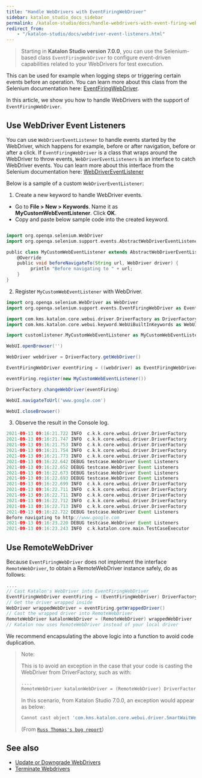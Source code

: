 ```yaml
---
title: "Handle WebDrivers with EventFiringWebDriver"
sidebar: katalon_studio_docs_sidebar
permalink: /katalon-studio/docs/handle-webdrivers-with-event-firing-webdriver.html
redirect_from: 
    - "/katalon-studio/docs/webdriver-event-listeners.html"
---
```


> Starting in **Katalon Studio version 7.0.0**, you can use the Selenium-based class `EventFiringWebDriver` to configure event-driven capabilities related to your WebDrivers for test execution. 

This can be used for example when logging steps or triggering certain events before an operation. You can learn more about this class from the Selenium documentation here: [EventFiringWebDriver](https://www.selenium.dev/selenium/docs/api/java/org/openqa/selenium/support/events/EventFiringWebDriver.html).

In this article, we show you how to handle WebDrivers with the support of `EventFiringWebDriver`.
## Use WebDriver Event Listeners

You can use `WebDriverEventListener` to handle events started by the WebDriver, which happens for example, before or after navigation, before or after a click. If `EventFiringWebDriver` is a class that wraps around the WebDriver to throw events, `WebDriverEventListeners` is an interface to catch WebDriver events. You can learn more about this interface from the Selenium documentation here: [WebDriverEventListener](https://seleniumhq.github.io/selenium/docs/api/java/org/openqa/selenium/support/events/WebDriverEventListener.html)

Below is a sample of a custom `WebDriverEventListener`:

1. Create a new keyword to handle WebDriver events.
- Go to **File > New > Keywords**. Name it as **MyCustomWebEventListener**. Click **OK**.
- Copy and paste below sample code into the created keyword.

```groovy

import org.openqa.selenium.WebDriver
import org.openqa.selenium.support.events.AbstractWebDriverEventListener

public class MyCustomWebEventListener extends AbstractWebDriverEventListener {
	@Override
	public void beforeNavigateTo(String url, WebDriver driver) {
		 println "Before navigating to " + url;
	}
}
```

2. Register `MyCustomWebEventListener` with WebDriver.

```groovy
import org.openqa.selenium.WebDriver as WebDriver
import org.openqa.selenium.support.events.EventFiringWebDriver as EventFiringWebDriver

import com.kms.katalon.core.webui.driver.DriverFactory as DriverFactory
import com.kms.katalon.core.webui.keyword.WebUiBuiltInKeywords as WebUI

import customlistener.MyCustomWebEventListener as MyCustomWebEventListener

WebUI.openBrowser('')

WebDriver webdriver = DriverFactory.getWebDriver()

EventFiringWebDriver eventFiring = ((webdriver) as EventFiringWebDriver)

eventFiring.register(new MyCustomWebEventListener())

DriverFactory.changeWebDriver(eventFiring)

WebUI.navigateToUrl('www.google.com')

WebUI.closeBrowser()
```

3. Observe the result in the Console log.

```groovy
2021-09-13 09:16:21.722 INFO  c.k.k.core.webui.driver.DriverFactory    - sessionId = ebf7a901164241457b656ffece5da9b0
2021-09-13 09:16:21.747 INFO  c.k.k.core.webui.driver.DriverFactory    - browser = Chrome 93.0.4577.63
2021-09-13 09:16:21.753 INFO  c.k.k.core.webui.driver.DriverFactory    - platform = Mac OS X
2021-09-13 09:16:21.754 INFO  c.k.k.core.webui.driver.DriverFactory    - seleniumVersion = 3.141.59
2021-09-13 09:16:21.773 INFO  c.k.k.core.webui.driver.DriverFactory    - proxyInformation = ProxyInformation { proxyOption=NO_PROXY, proxyServerType=HTTP, username=, password=********, proxyServerAddress=, proxyServerPort=0, executionList="", isApplyToDesiredCapabilities=true }
2021-09-13 09:16:22.642 DEBUG testcase.WebDriver Event Listeners       - 2: webdriver = getWebDriver()
2021-09-13 09:16:22.652 DEBUG testcase.WebDriver Event Listeners       - 3: eventFiring = webdriver
2021-09-13 09:16:22.673 DEBUG testcase.WebDriver Event Listeners       - 4: eventFiring.register(new customlistener.MyCustomWebEventListener())
2021-09-13 09:16:22.693 DEBUG testcase.WebDriver Event Listeners       - 5: changeWebDriver(eventFiring)
2021-09-13 09:16:22.699 INFO  c.k.k.core.webui.driver.DriverFactory    - sessionId = ebf7a901164241457b656ffece5da9b0
2021-09-13 09:16:22.711 INFO  c.k.k.core.webui.driver.DriverFactory    - browser = Chrome 93.0.4577.63
2021-09-13 09:16:22.711 INFO  c.k.k.core.webui.driver.DriverFactory    - platform = Mac OS X
2021-09-13 09:16:22.712 INFO  c.k.k.core.webui.driver.DriverFactory    - seleniumVersion = 3.141.59
2021-09-13 09:16:22.713 INFO  c.k.k.core.webui.driver.DriverFactory    - proxyInformation = ProxyInformation { proxyOption=NO_PROXY, proxyServerType=HTTP, username=, password=********, proxyServerAddress=, proxyServerPort=0, executionList="", isApplyToDesiredCapabilities=true }
2021-09-13 09:16:22.722 DEBUG testcase.WebDriver Event Listeners       - 6: navigateToUrl("www.google.com")
Before navigating to http://www.google.com
2021-09-13 09:16:23.220 DEBUG testcase.WebDriver Event Listeners       - 7: closeBrowser()
2021-09-13 09:16:23.243 INFO  c.k.katalon.core.main.TestCaseExecutor   - END Test Cases/WebDriver Event Listeners
```

## Use RemoteWebDriver

Because `EventFiringWebDriver` does not implement the interface `RemoteWebDriver`, to obtain a RemoteWebDriver instance safely, do as follows:

```groovy
....
// Cast Katalon's WebDriver into EventFiringWebDriver
EventFiringWebDriver eventFiring = (EventFiringWebDriver) DriverFactory.getWebDriver()
// Get the driver wrapped inside
WebDriver wrappedWebDriver = eventFiring.getWrappedDriver()
// Cast the wrapped driver into RemoteWebDriver
RemoteWebDriver katalonWebDriver = (RemoteWebDriver) wrappedWebDriver
// Katalon now uses RemoteWebDriver instead of your local driver
```
We recommend encapsulating the above logic into a function to avoid code duplication.

> Note:
> 
> This is to avoid an exception in the case that your code is casting the WebDriver from DriverFactory, such as with:
>
> ```groovy
> ....
> RemoteWebDriver katalonWebDriver = (RemoteWebDriver) DriverFactory.getWebDriver()
>
> ```
> In this scenario, from Katalon Studio 7.0.0, an exception would appear as below:
>
> ```groovy
> Cannot cast object 'com.kms.katalon.core.webui.driver.SmartWaitWebDriver@7cab1508' with class 'com.kms.katalon.core.webui.driver.SmartWaitWebDriver' to class 'org.openqa.selenium.remote.RemoteWebDriver'
> ```
>
> (From [`Russ Thomas's bug report`](https://forum.katalon.com/t/bug-katalon-v7-cannot-cast-smartwaitwebdriver-to-remotewebdriver/33236))

## See also

- [Update or Downgrade WebDrivers](https://docs.katalon.com/katalon-studio/docs/update-or-downgrade-webdrivers.html)
- [Terminate Webdrivers](https://docs.katalon.com/katalon-studio/docs/terminate-webdrivers.html)